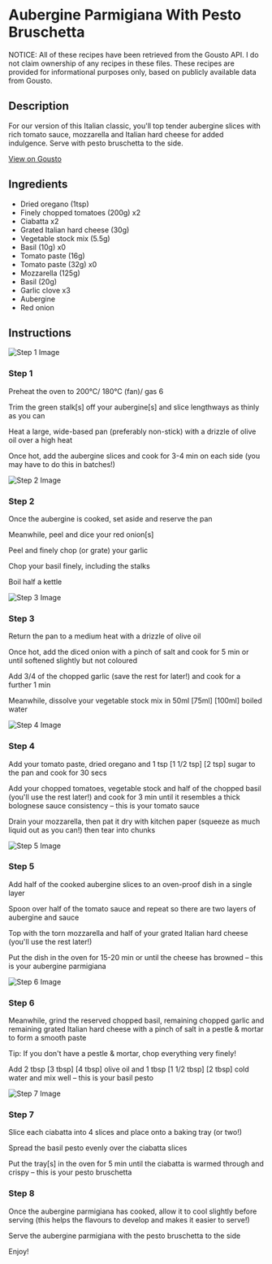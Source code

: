 # Aubergine Parmigiana With Pesto Bruschetta

NOTICE: All of these recipes have been retrieved from the Gousto API. I do not claim ownership of any recipes in these files. These recipes are provided for informational purposes only, based on publicly available data from Gousto.

## Description

For our version of this Italian classic, you'll top tender aubergine slices with rich tomato sauce, mozzarella and Italian hard cheese for added indulgence. Serve with pesto bruschetta to the side. 

[View on Gousto](https://www.gousto.co.uk/recipes/cookbook/aubergine-parmigiana-pesto-bruschetta)

## Ingredients

- Dried oregano (1tsp)
- Finely chopped tomatoes (200g) x2
- Ciabatta x2
- Grated Italian hard cheese (30g)
- Vegetable stock mix (5.5g)
- Basil (10g) x0
- Tomato paste (16g)
- Tomato paste (32g) x0
- Mozzarella (125g)
- Basil (20g)
- Garlic clove x3
- Aubergine
- Red onion

## Instructions

![Step 1 Image](https://production-media.gousto.co.uk/cms/recipe-step-image/816.-step-1-x200.jpg)

### Step 1

Preheat the oven to 200°C/ 180°C (fan)/ gas 6

Trim the green stalk[s] off your aubergine[s] and slice lengthways as thinly as you can

Heat a large, wide-based pan (preferably non-stick) with a drizzle of olive oil over a high heat

Once hot, add the aubergine slices and cook for 3-4 min on each side (you may have to do this in batches!)

![Step 2 Image](https://production-media.gousto.co.uk/cms/recipe-step-image/816.-step-2-x200.jpg)

### Step 2

Once the aubergine is cooked, set aside and reserve the pan

Meanwhile, peel and dice your red onion[s]

Peel and finely chop (or grate) your garlic

Chop your basil finely, including the stalks

Boil half a kettle

![Step 3 Image](https://production-media.gousto.co.uk/cms/recipe-step-image/816.-step-3-x200.jpg)

### Step 3

Return the pan to a medium heat with a drizzle of olive oil

Once hot, add the diced onion with a pinch of salt and cook for 5 min or until softened slightly but not coloured

Add 3/4 of the chopped garlic (save the rest for later!) and cook for a further 1 min

Meanwhile, dissolve your vegetable stock mix in 50ml <span class="text-purple">[75ml]</span> <span class="text-danger">[100ml]</span> boiled water

![Step 4 Image](https://production-media.gousto.co.uk/cms/recipe-step-image/816.-step-4-x200.jpg)

### Step 4

Add your tomato paste, dried oregano and 1 tsp <span class="text-purple">[1 1/2 tsp]</span> <span class="text-danger">[2 tsp]</span> sugar to the pan and cook for 30 secs

Add your chopped tomatoes, vegetable stock and half of the chopped basil (you'll use the rest later!) and cook for 3 min until it resembles a thick bolognese sauce consistency – this is your tomato sauce

Drain your mozzarella, then pat it dry with kitchen paper (squeeze as much liquid out as you can!) then tear into chunks

![Step 5 Image](https://production-media.gousto.co.uk/cms/recipe-step-image/816.-step-5-x200.jpg)

### Step 5

Add half of the cooked aubergine slices to an oven-proof dish in a single layer

Spoon over half of the tomato sauce and repeat so there are two layers of aubergine and sauce

Top with the torn mozzarella and half of your grated Italian hard cheese (you'll use the rest later!)

Put the dish in the oven for 15-20 min or until the cheese has browned – this is your aubergine parmigiana

![Step 6 Image](https://production-media.gousto.co.uk/cms/recipe-step-image/816.-step-6-x200.jpg)

### Step 6

Meanwhile, grind the reserved chopped basil, remaining chopped garlic and remaining grated Italian hard cheese with a pinch of salt in a pestle & mortar to form a smooth paste

Tip: If you don't have a pestle & mortar, chop everything very finely!

Add 2 tbsp <span class="text-purple">[3 tbsp]</span> <span class="text-danger">[4 tbsp]</span> olive oil and 1 tbsp <span class="text-purple">[1 1/2 tbsp]</span> <span class="text-danger">[2 tbsp]</span> cold water and mix well – this is your basil pesto

![Step 7 Image](https://production-media.gousto.co.uk/cms/recipe-step-image/816.-step-7-x200.jpg)

### Step 7

Slice each ciabatta into 4 slices and place onto a baking tray (or two!)

Spread the basil pesto evenly over the ciabatta slices

Put the tray[s] in the oven for 5 min until the ciabatta is warmed through and crispy – this is your pesto bruschetta

### Step 8

Once the aubergine parmigiana has cooked, allow it to cool slightly before serving (this helps the flavours to develop and makes it easier to serve!)

Serve the aubergine parmigiana with the pesto bruschetta to the side

Enjoy!

